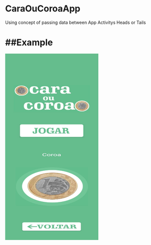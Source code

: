 # CaraOuCoroaApp
Using concept of passing data between App Activitys Heads or Tails

##Example
=======
<img align="left" width="300" height="300" src="https://github.com/AlanAndCode/CaraOuCoroaApp/blob/main/app/src/main/res/drawable/extoplay.jpg">
<img align="center" width="300" height="300" src="https://github.com/AlanAndCode/CaraOuCoroaApp/blob/main/app/src/main/res/drawable/explay.jpg">





